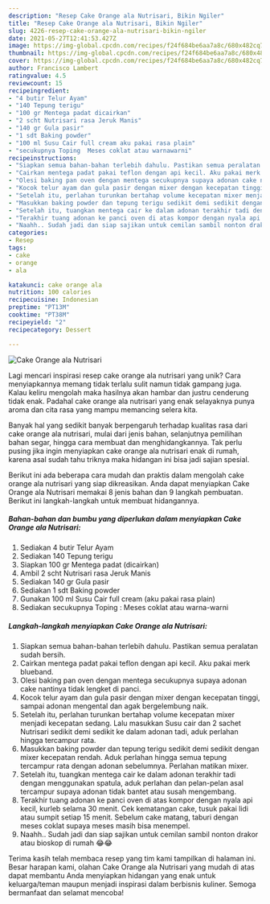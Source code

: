 ```yaml
---
description: "Resep Cake Orange ala Nutrisari, Bikin Ngiler"
title: "Resep Cake Orange ala Nutrisari, Bikin Ngiler"
slug: 4226-resep-cake-orange-ala-nutrisari-bikin-ngiler
date: 2021-05-27T12:41:53.427Z
image: https://img-global.cpcdn.com/recipes/f24f684be6aa7a8c/680x482cq70/cake-orange-ala-nutrisari-foto-resep-utama.jpg
thumbnail: https://img-global.cpcdn.com/recipes/f24f684be6aa7a8c/680x482cq70/cake-orange-ala-nutrisari-foto-resep-utama.jpg
cover: https://img-global.cpcdn.com/recipes/f24f684be6aa7a8c/680x482cq70/cake-orange-ala-nutrisari-foto-resep-utama.jpg
author: Francisco Lambert
ratingvalue: 4.5
reviewcount: 15
recipeingredient:
- "4 butir Telur Ayam"
- "140 Tepung terigu"
- "100 gr Mentega padat dicairkan"
- "2 scht Nutrisari rasa Jeruk Manis"
- "140 gr Gula pasir"
- "1 sdt Baking powder"
- "100 ml Susu Cair full cream aku pakai rasa plain"
- "secukupnya Toping  Meses coklat atau warnawarni"
recipeinstructions:
- "Siapkan semua bahan-bahan terlebih dahulu. Pastikan semua peralatan sudah bersih."
- "Cairkan mentega padat pakai teflon dengan api kecil. Aku pakai merk blueband."
- "Olesi baking pan oven dengan mentega secukupnya supaya adonan cake nantinya tidak lengket di panci."
- "Kocok telur ayam dan gula pasir dengan mixer dengan kecepatan tinggi, sampai adonan mengental dan agak bergelembung naik."
- "Setelah itu, perlahan turunkan bertahap volume kecepatan mixer menjadi kecepatan sedang. Lalu masukkan Susu cair dan 2 sachet Nutrisari sedikit demi sedikit ke dalam adonan tadi, aduk perlahan hingga tercampur rata."
- "Masukkan baking powder dan tepung terigu sedikit demi sedikit dengan mixer kecepatan rendah. Aduk perlahan hingga semua tepung tercampur rata dengan adonan sebelumnya. Perlahan matikan mixer."
- "Setelah itu, tuangkan mentega cair ke dalam adonan terakhir tadi dengan menggunakan spatula, aduk perlahan dan pelan-pelan asal tercampur supaya adonan tidak bantet atau susah mengembang."
- "Terakhir tuang adonan ke panci oven di atas kompor dengan nyala api kecil, kurleb selama 30 menit. Cek kematangan cake, tusuk pakai lidi atau sumpit setiap 15 menit. Sebelum cake matang, taburi dengan meses coklat supaya meses masih bisa menempel."
- "Naahh.. Sudah jadi dan siap sajikan untuk cemilan sambil nonton drakor atau bioskop di rumah 😂😂"
categories:
- Resep
tags:
- cake
- orange
- ala

katakunci: cake orange ala 
nutrition: 100 calories
recipecuisine: Indonesian
preptime: "PT13M"
cooktime: "PT38M"
recipeyield: "2"
recipecategory: Dessert

---
```



![Cake Orange ala Nutrisari](https://img-global.cpcdn.com/recipes/f24f684be6aa7a8c/680x482cq70/cake-orange-ala-nutrisari-foto-resep-utama.jpg)

Lagi mencari inspirasi resep cake orange ala nutrisari yang unik? Cara menyiapkannya memang tidak terlalu sulit namun tidak gampang juga. Kalau keliru mengolah maka hasilnya akan hambar dan justru cenderung tidak enak. Padahal cake orange ala nutrisari yang enak selayaknya punya aroma dan cita rasa yang mampu memancing selera kita.

Banyak hal yang sedikit banyak berpengaruh terhadap kualitas rasa dari cake orange ala nutrisari, mulai dari jenis bahan, selanjutnya pemilihan bahan segar, hingga cara membuat dan menghidangkannya. Tak perlu pusing jika ingin menyiapkan cake orange ala nutrisari enak di rumah, karena asal sudah tahu triknya maka hidangan ini bisa jadi sajian spesial.




Berikut ini ada beberapa cara mudah dan praktis dalam mengolah cake orange ala nutrisari yang siap dikreasikan. Anda dapat menyiapkan Cake Orange ala Nutrisari memakai 8 jenis bahan dan 9 langkah pembuatan. Berikut ini langkah-langkah untuk membuat hidangannya.

<!--inarticleads1-->

##### Bahan-bahan dan bumbu yang diperlukan dalam menyiapkan Cake Orange ala Nutrisari:

1. Sediakan 4 butir Telur Ayam
1. Sediakan 140 Tepung terigu
1. Siapkan 100 gr Mentega padat (dicairkan)
1. Ambil 2 scht Nutrisari rasa Jeruk Manis
1. Sediakan 140 gr Gula pasir
1. Sediakan 1 sdt Baking powder
1. Gunakan 100 ml Susu Cair full cream (aku pakai rasa plain)
1. Sediakan secukupnya Toping : Meses coklat atau warna-warni




<!--inarticleads2-->

##### Langkah-langkah menyiapkan Cake Orange ala Nutrisari:

1. Siapkan semua bahan-bahan terlebih dahulu. Pastikan semua peralatan sudah bersih.
1. Cairkan mentega padat pakai teflon dengan api kecil. Aku pakai merk blueband.
1. Olesi baking pan oven dengan mentega secukupnya supaya adonan cake nantinya tidak lengket di panci.
1. Kocok telur ayam dan gula pasir dengan mixer dengan kecepatan tinggi, sampai adonan mengental dan agak bergelembung naik.
1. Setelah itu, perlahan turunkan bertahap volume kecepatan mixer menjadi kecepatan sedang. Lalu masukkan Susu cair dan 2 sachet Nutrisari sedikit demi sedikit ke dalam adonan tadi, aduk perlahan hingga tercampur rata.
1. Masukkan baking powder dan tepung terigu sedikit demi sedikit dengan mixer kecepatan rendah. Aduk perlahan hingga semua tepung tercampur rata dengan adonan sebelumnya. Perlahan matikan mixer.
1. Setelah itu, tuangkan mentega cair ke dalam adonan terakhir tadi dengan menggunakan spatula, aduk perlahan dan pelan-pelan asal tercampur supaya adonan tidak bantet atau susah mengembang.
1. Terakhir tuang adonan ke panci oven di atas kompor dengan nyala api kecil, kurleb selama 30 menit. Cek kematangan cake, tusuk pakai lidi atau sumpit setiap 15 menit. Sebelum cake matang, taburi dengan meses coklat supaya meses masih bisa menempel.
1. Naahh.. Sudah jadi dan siap sajikan untuk cemilan sambil nonton drakor atau bioskop di rumah 😂😂




Terima kasih telah membaca resep yang tim kami tampilkan di halaman ini. Besar harapan kami, olahan Cake Orange ala Nutrisari yang mudah di atas dapat membantu Anda menyiapkan hidangan yang enak untuk keluarga/teman maupun menjadi inspirasi dalam berbisnis kuliner. Semoga bermanfaat dan selamat mencoba!
